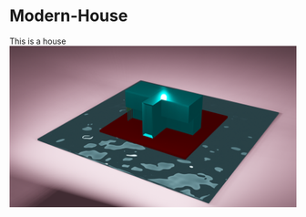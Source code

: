 # Modern-House
This is a house 
<img src = "https://github.com/Jael-Lois/Modern-House/blob/main/modern%20house.png">
